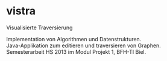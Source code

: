 # vistra
Visualisierte Traversierung

Implementation von Algorithmen und Datenstrukturen.<br>
Java-Applikation zum editieren und traversieren von Graphen.<br>
Semesterarbeit HS 2013 im Modul Projekt 1, BFH-TI Biel.
